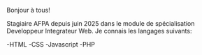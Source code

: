 Bonjour à tous!

Stagiaire AFPA depuis juin 2025 dans le module de spécialisation Developpeur Integrateur Web.
Je connais les langages suivants:

-HTML
-CSS
-Javascript
-PHP

<!--
**DavidA1983/DavidA1983** is a ✨ _special_ ✨ repository because its `README.md` (this file) appears on your GitHub profile.

Here are some ideas to get you started:

- 🔭 I’m currently working on ...
- 🌱 I’m currently learning ...
- 👯 I’m looking to collaborate on ...
- 🤔 I’m looking for help with ...
- 💬 Ask me about ...
- 📫 How to reach me: ...
- 😄 Pronouns: ...
- ⚡ Fun fact: ...
-->
